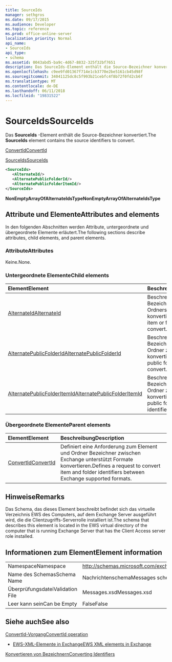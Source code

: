 ```yaml
---
title: SourceIds
manager: sethgros
ms.date: 09/17/2015
ms.audience: Developer
ms.topic: reference
ms.prod: office-online-server
localization_priority: Normal
api_name:
- SourceIds
api_type:
- schema
ms.assetid: 0043abd5-ba9c-4d67-8832-325f32bf7651
description: Das SourceIds-Element enthält die Source-Bezeichner konvertiert.
ms.openlocfilehash: c9ee9fd01367f714e1cb3770e2be5161cb45d98f
ms.sourcegitcommit: 34041125dc8c5f993b21cebfc4f8b72f0fd2cb6f
ms.translationtype: MT
ms.contentlocale: de-DE
ms.lasthandoff: 06/11/2018
ms.locfileid: "19831522"
---
```

# <a name="sourceids"></a><span data-ttu-id="11008-103">SourceIds</span><span class="sxs-lookup"><span data-stu-id="11008-103">SourceIds</span></span>

<span data-ttu-id="11008-104">Das **SourceIds** -Element enthält die Source-Bezeichner konvertiert.</span><span class="sxs-lookup"><span data-stu-id="11008-104">The **SourceIds** element contains the source identifiers to convert.</span></span> 
  
[<span data-ttu-id="11008-105">ConvertId</span><span class="sxs-lookup"><span data-stu-id="11008-105">ConvertId</span></span>](convertid.md)
  
[<span data-ttu-id="11008-106">SourceIds</span><span class="sxs-lookup"><span data-stu-id="11008-106">SourceIds</span></span>](sourceids.md)
  
```xml
<SourceIds>
   <AlternateId/>
   <AlternatePublicFolderId/>
   <AlternatePublicFolderItemId/>
</SourceIds>
```

 <span data-ttu-id="11008-107">**NonEmptyArrayOfAlternateIdsType**</span><span class="sxs-lookup"><span data-stu-id="11008-107">**NonEmptyArrayOfAlternateIdsType**</span></span>
## <a name="attributes-and-elements"></a><span data-ttu-id="11008-108">Attribute und Elemente</span><span class="sxs-lookup"><span data-stu-id="11008-108">Attributes and elements</span></span>

<span data-ttu-id="11008-109">In den folgenden Abschnitten werden Attribute, untergeordnete und übergeordnete Elemente erläutert.</span><span class="sxs-lookup"><span data-stu-id="11008-109">The following sections describe attributes, child elements, and parent elements.</span></span>
  
### <a name="attributes"></a><span data-ttu-id="11008-110">Attribute</span><span class="sxs-lookup"><span data-stu-id="11008-110">Attributes</span></span>

<span data-ttu-id="11008-111">Keine.</span><span class="sxs-lookup"><span data-stu-id="11008-111">None.</span></span>
  
### <a name="child-elements"></a><span data-ttu-id="11008-112">Untergeordnete Elemente</span><span class="sxs-lookup"><span data-stu-id="11008-112">Child elements</span></span>

|<span data-ttu-id="11008-113">**Element**</span><span class="sxs-lookup"><span data-stu-id="11008-113">**Element**</span></span>|<span data-ttu-id="11008-114">**Beschreibung**</span><span class="sxs-lookup"><span data-stu-id="11008-114">**Description**</span></span>|
|:-----|:-----|
|[<span data-ttu-id="11008-115">AlternateId</span><span class="sxs-lookup"><span data-stu-id="11008-115">AlternateId</span></span>](alternateid.md) <br/> |<span data-ttu-id="11008-116">Beschreibt einen Bezeichner Elements oder Ordners zu konvertieren.</span><span class="sxs-lookup"><span data-stu-id="11008-116">Describes an item or folder identifier to convert.</span></span>  <br/> |
|[<span data-ttu-id="11008-117">AlternatePublicFolderId</span><span class="sxs-lookup"><span data-stu-id="11008-117">AlternatePublicFolderId</span></span>](alternatepublicfolderid.md) <br/> |<span data-ttu-id="11008-118">Beschreibt einen Bezeichner für Öffentliche Ordner zu konvertieren.</span><span class="sxs-lookup"><span data-stu-id="11008-118">Describes a public folder identifier to convert.</span></span>  <br/> |
|[<span data-ttu-id="11008-119">AlternatePublicFolderItemId</span><span class="sxs-lookup"><span data-stu-id="11008-119">AlternatePublicFolderItemId</span></span>](alternatepublicfolderitemid.md) <br/> |<span data-ttu-id="11008-120">Beschreibt einen Bezeichner für Öffentliche Ordner zu konvertieren.</span><span class="sxs-lookup"><span data-stu-id="11008-120">Describes a public folder item identifier to convert.</span></span>  <br/> |
   
### <a name="parent-elements"></a><span data-ttu-id="11008-121">Übergeordnete Elemente</span><span class="sxs-lookup"><span data-stu-id="11008-121">Parent elements</span></span>

|<span data-ttu-id="11008-122">**Element**</span><span class="sxs-lookup"><span data-stu-id="11008-122">**Element**</span></span>|<span data-ttu-id="11008-123">**Beschreibung**</span><span class="sxs-lookup"><span data-stu-id="11008-123">**Description**</span></span>|
|:-----|:-----|
|[<span data-ttu-id="11008-124">ConvertId</span><span class="sxs-lookup"><span data-stu-id="11008-124">ConvertId</span></span>](convertid.md) <br/> |<span data-ttu-id="11008-125">Definiert eine Anforderung zum Element und Ordner Bezeichner zwischen Exchange unterstützt Formate konvertieren.</span><span class="sxs-lookup"><span data-stu-id="11008-125">Defines a request to convert item and folder identifiers between Exchange supported formats.</span></span>  <br/> |
   
## <a name="remarks"></a><span data-ttu-id="11008-126">Hinweise</span><span class="sxs-lookup"><span data-stu-id="11008-126">Remarks</span></span>

<span data-ttu-id="11008-127">Das Schema, das dieses Element beschreibt befindet sich das virtuelle Verzeichnis EWS des Computers, auf dem Exchange Server ausgeführt wird, die die Clientzugriffs-Serverrolle installiert ist.</span><span class="sxs-lookup"><span data-stu-id="11008-127">The schema that describes this element is located in the EWS virtual directory of the computer that is running Exchange Server that has the Client Access server role installed.</span></span>
  
## <a name="element-information"></a><span data-ttu-id="11008-128">Informationen zum Element</span><span class="sxs-lookup"><span data-stu-id="11008-128">Element information</span></span>

|||
|:-----|:-----|
|<span data-ttu-id="11008-129">Namespace</span><span class="sxs-lookup"><span data-stu-id="11008-129">Namespace</span></span>  <br/> |http://schemas.microsoft.com/exchange/services/2006/messages  <br/> |
|<span data-ttu-id="11008-130">Name des Schemas</span><span class="sxs-lookup"><span data-stu-id="11008-130">Schema Name</span></span>  <br/> |<span data-ttu-id="11008-131">Nachrichtenschema</span><span class="sxs-lookup"><span data-stu-id="11008-131">Messages schema</span></span>  <br/> |
|<span data-ttu-id="11008-132">Überprüfungsdatei</span><span class="sxs-lookup"><span data-stu-id="11008-132">Validation File</span></span>  <br/> |<span data-ttu-id="11008-133">Messages.xsd</span><span class="sxs-lookup"><span data-stu-id="11008-133">Messages.xsd</span></span>  <br/> |
|<span data-ttu-id="11008-134">Leer kann sein</span><span class="sxs-lookup"><span data-stu-id="11008-134">Can be Empty</span></span>  <br/> |<span data-ttu-id="11008-135">False</span><span class="sxs-lookup"><span data-stu-id="11008-135">False</span></span>  <br/> |
   
## <a name="see-also"></a><span data-ttu-id="11008-136">Siehe auch</span><span class="sxs-lookup"><span data-stu-id="11008-136">See also</span></span>



[<span data-ttu-id="11008-137">ConvertId-Vorgang</span><span class="sxs-lookup"><span data-stu-id="11008-137">ConvertId operation</span></span>](convertid-operation.md)


- [<span data-ttu-id="11008-138">EWS-XML-Elemente in Exchange</span><span class="sxs-lookup"><span data-stu-id="11008-138">EWS XML elements in Exchange</span></span>](ews-xml-elements-in-exchange.md)


[<span data-ttu-id="11008-139">Konvertieren von Bezeichnern</span><span class="sxs-lookup"><span data-stu-id="11008-139">Converting Identifiers</span></span>](http://msdn.microsoft.com/library/a5391746-b6ef-4f48-8fc8-8255258651aa%28Office.15%29.aspx)

